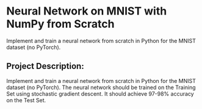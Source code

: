 # Neural Network on MNIST with NumPy from Scratch
Implement and train a neural network from scratch in Python for the MNIST dataset (no PyTorch).

## Project Description:

Implement and train a neural network from scratch in Python for the MNIST dataset (no PyTorch). The neural network should be trained on the Training Set using stochastic gradient descent. It should achieve 97-98% accuracy on the Test Set. 